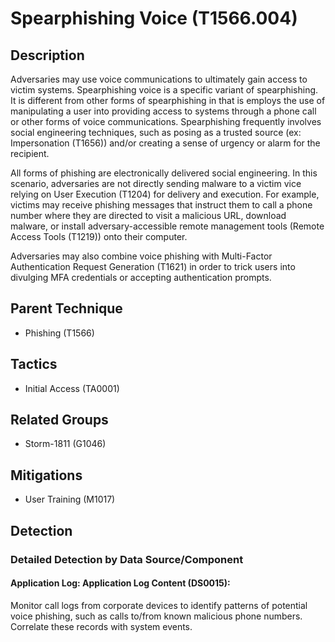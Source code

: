 # Spearphishing Voice (T1566.004)

## Description
Adversaries may use voice communications to ultimately gain access to victim systems. Spearphishing voice is a specific variant of spearphishing. It is different from other forms of spearphishing in that is employs the use of manipulating a user into providing access to systems through a phone call or other forms of voice communications. Spearphishing frequently involves social engineering techniques, such as posing as a trusted source (ex: Impersonation (T1656)) and/or creating a sense of urgency or alarm for the recipient.

All forms of phishing are electronically delivered social engineering. In this scenario, adversaries are not directly sending malware to a victim vice relying on User Execution (T1204) for delivery and execution. For example, victims may receive phishing messages that instruct them to call a phone number where they are directed to visit a malicious URL, download malware, or install adversary-accessible remote management tools (Remote Access Tools (T1219)) onto their computer.

Adversaries may also combine voice phishing with Multi-Factor Authentication Request Generation (T1621) in order to trick users into divulging MFA credentials or accepting authentication prompts.

## Parent Technique
- Phishing (T1566)

## Tactics
- Initial Access (TA0001)

## Related Groups
- Storm-1811 (G1046)

## Mitigations
- User Training (M1017)

## Detection

### Detailed Detection by Data Source/Component
#### Application Log: Application Log Content (DS0015): 
Monitor call logs from corporate devices to identify patterns of potential voice phishing, such as calls to/from known malicious phone numbers. Correlate these records with system events.

